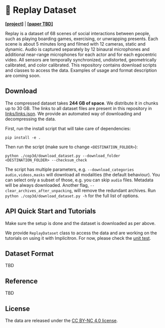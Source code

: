 # 🔁 Replay Dataset

**[[project]](https://replay-dataset.github.io/)** | **[[paper TBD]](https://arxiv.org/abs/)**

Replay is a dataset of 68 scenes of social interactions between people, such as playing boarding games, exercising, or unwrapping presents.
Each scene is about 5 minutes long and filmed with 12 cameras, static and dynamic.
Audio is captured separately by 12 binaural microphones and additional near-range microphones for each actor and for each egocentric video.
All sensors are temporally synchronized, undistorted, geometrically calibrated, and color calibrated.
This repository contains download scripts and classes to access the data.
Examples of usage and format description are coming soon.

## Download

The compressed dataset takes **244 GB of space**. We distribute it in chunks up to 30 GB.
The links to all dataset files are present in this repository in [links/links.json](links/links.json).
We provide an automated way of downloading and decompressing the data.

First, run the install script that will take care of dependencies:

```
pip install -e .
```

Then run the script (make sure to change `<DESTINATION_FOLDER>`):

```
python ./cop3d/download_dataset.py --download_folder <DESTINATION_FOLDER> --checksum_check
```

The script has multiple parameters, e.g. `--download_categories audio,videos,masks` will download all modalities (the default behaviour).
You can select only a subset of those, e.g. you can skip `audio` files.
Metadata will be always downloaded.
Another flag, `--clear_archives_after_unpacking`, will remove the redundant archives.
Run `python ./cop3d/download_dataset.py -h` for the full list of options.


## API Quick Start and Tutorials

Make sure the setup is done and the dataset is downloaded as per above.

We provide `ReplayDataset` class to access the data and are working on the tutorials on using it with Implicitron.
For now, please check the [unit test](tests/test_replay_dataset.py).

## Dataset Format

TBD

## Reference

TBD

## License

The data are released under the [CC BY-NC 4.0 license](LICENSE).


